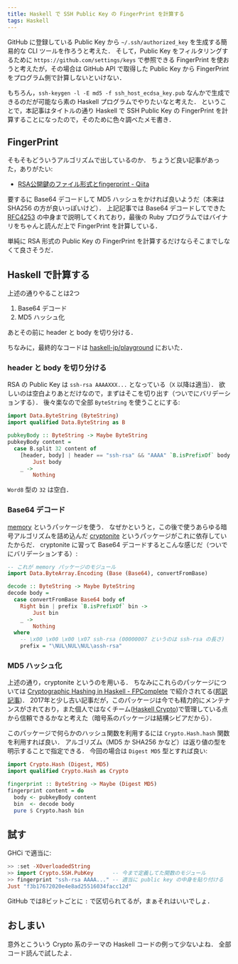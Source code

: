 ```yaml
---
title: Haskell で SSH Public Key の FingerPrint を計算する
tags: Haskell
---
```


GitHub に登録している Public Key から `~/.ssh/authorized_key` を生成する簡易的な CLI ツールを作ろうと考えた．
そして，Public Key をフィルタリングするために `https://github.com/settings/keys` で参照できる FingerPrint を使おうと考えたが，その場合は GitHub API で取得した Public Key から FingerPrint をプログラム側で計算しないといけない．

もちろん，`ssh-keygen -l -E md5 -f ssh_host_ecdsa_key.pub` なんかで生成できるのだが可能なら素の Haskell プログラムでやりたいなと考えた．
ということで，本記事はタイトルの通り Haskell で SSH Public Key の FingerPrint を計算することになったので，そのために色々調べたメモ書き．

## FingerPrint

そもそもどういうアルゴリズムで出しているのか．
ちょうど良い記事があった，ありがたい:

- [RSA公開鍵のファイル形式とfingerprint - Qiita](https://qiita.com/hotpepsi/items/128f3a660cee8b5467c6)

要するに Base64 デコードして MD5 ハッシュをかければ良いようだ（本来は SHA256 の方が良いっぽいけど）．
上記記事では Base64 デコードしてできた [RFC4253](https://www.ietf.org/rfc/rfc4253.txt) の中身まで説明してくれており，最後の Ruby プログラムではバイナリをちゃんと読んだ上で FingerPrint を計算している．

単純に RSA 形式の Public Key の FingerPrint を計算するだけならそこまでしなくて良さそうだ．

## Haskell で計算する

上述の通りやることは2つ

1. Base64 デコード
2. MD5 ハッシュ化

あとその前に header と body を切り分ける．

ちなみに，最終的なコードは [haskell-jp/playground](https://github.com/haskell-jp/playground/pull/1) においた．

### header と body を切り分ける

RSA の Public Key は `ssh-rsa AAAAXXX...` となっている（`X` 以降は適当）．
欲しいのは空白よりあとだけなので，まずはそこを切り出す（ついでにバリデーションする）．
後々楽なので全部 `ByteString` を使うことにする:

```haskell
import Data.ByteString (ByteString)
import qualified Data.ByteString as B

pubkeyBody :: ByteString -> Maybe ByteString
pubkeyBody content =
  case B.split 32 content of
    [header, body] | header == "ssh-rsa" && "AAAA" `B.isPrefixOf` body ->
        Just body
    _ ->
        Nothing
```

`Word8` 型の `32` は空白．

### Base64 デコード

[memory](https://hackage.haskell.org/package/memory) というパッケージを使う．
なぜかというと，この後で使うあらゆる暗号アルゴリズムを詰め込んだ [cryptonite](http://hackage.haskell.org/package/cryptonite) というパッケージがこれに依存していたからだ．
cryptonite に習って Base64 デコードするとこんな感じだ（ついでにバリデーションする）:

```haskell
-- これが memory パッケージのモジュール
import Data.ByteArray.Encoding (Base (Base64), convertFromBase)

decode :: ByteString -> Maybe ByteString
decode body =
  case convertFromBase Base64 body of
    Right bin | prefix `B.isPrefixOf` bin ->
        Just bin
    _ ->
        Nothing
  where
    -- \x00 \x00 \x00 \x07 ssh-rsa (00000007 というのは ssh-rsa の長さ)
    prefix = "\NUL\NUL\NUL\assh-rsa"
```

### MD5 ハッシュ化

上述の通り，cryptonite というのを用いる．
ちなみにこれらのパッケージについては [Cryptographic Hashing in Haskell - FPComplete](https://fpcomplete.com/cryptographic-hashing-in-haskell) で紹介されてる([邦訳記事](https://haskell.e-bigmoon.com/posts/2017/09-18-cryptographic-hashing-haskell.html))．
2017年と少し古い記事だが，このパッケージは今でも精力的にメンテナンスがされており，また個人ではなくチーム([Haskell Crypto](https://github.com/haskell-crypto))で管理している点から信頼できるかなと考えた（暗号系のパッケージは結構シビアだから）．

このパッケージで何らかのハッシュ関数を利用するには `Crypto.Hash.hash` 関数を利用すれば良い．
アルゴリズム（MD5 か SHA256 かなど）は返り値の型を明示することで指定できる．
今回の場合は `Digest MD5` 型とすれば良い:

```haskell
import Crypto.Hash (Digest, MD5)
import qualified Crypto.Hash as Crypto

fingerprint :: ByteString -> Maybe (Digest MD5)
fingerprint content = do
  body <- pubkeyBody content
  bin  <- decode body
  pure $ Crypto.hash bin
```

## 試す

GHCi で適当に:

```haskell
>> :set -XOverloadedString
>> import Crypto.SSH.PubKey      -- 今まで定義してた関数のモジュール
>> fingerprint "ssh-rsa AAAA..." -- 適当に public key の中身を貼り付ける
Just "f3b17672020e4e8ad25516034facc12d"
```

GitHub では8ビットごとに `:` で区切られてるが，まぁそれはいいでしょ．

## おしまい

意外とこういう Crypto 系のテーマの Haskell コードの例って少ないよね．
全部コード読んで試したよ．
